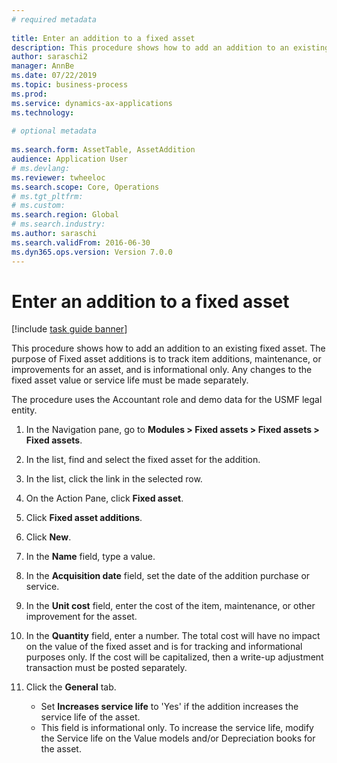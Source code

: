 ```yaml
--- 
# required metadata 
 
title: Enter an addition to a fixed asset
description: This procedure shows how to add an addition to an existing fixed asset. 
author: saraschi2
manager: AnnBe 
ms.date: 07/22/2019
ms.topic: business-process 
ms.prod:  
ms.service: dynamics-ax-applications 
ms.technology:  
 
# optional metadata 
 
ms.search.form: AssetTable, AssetAddition   
audience: Application User 
# ms.devlang:  
ms.reviewer: twheeloc
ms.search.scope: Core, Operations 
# ms.tgt_pltfrm:  
# ms.custom:  
ms.search.region: Global
# ms.search.industry: 
ms.author: saraschi
ms.search.validFrom: 2016-06-30 
ms.dyn365.ops.version: Version 7.0.0 
---
```

# Enter an addition to a fixed asset

[!include [task guide banner](../../includes/task-guide-banner.md)]

This procedure shows how to add an addition to an existing fixed asset. The purpose of Fixed asset additions is to track item additions, maintenance, or improvements for an asset, and is informational only. Any changes to the fixed asset value or service life must be made separately.   

The procedure uses the Accountant role and demo data for the USMF legal entity.

1. In the Navigation pane, go to **Modules > Fixed assets > Fixed assets > Fixed assets**.
2. In the list, find and select the fixed asset for the addition.
3. In the list, click the link in the selected row.
4. On the Action Pane, click **Fixed asset**.
5. Click **Fixed asset additions**.
6. Click **New**.
7. In the **Name** field, type a value.
8. In the **Acquisition date** field, set the date of the addition purchase or service.
9. In the **Unit cost** field, enter the cost of the item, maintenance, or other improvement for the asset.
10. In the **Quantity** field, enter a number. The total cost will have no impact on the value of the fixed asset and is for tracking and informational purposes only. If the cost will be capitalized, then a write-up adjustment transaction must be posted separately.  
11. Click the **General** tab.

    * Set **Increases service life** to 'Yes' if the addition increases the service life of the asset.  
    * This field is informational only. To increase the service life, modify the Service life on the Value models and/or Depreciation books for the asset.  


